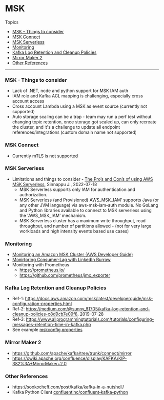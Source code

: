 # MSK

Topics
- [MSK - Things to consider](#msk---things-to-consider)
- [MSK Connect](#msk-connect)
- [MSK Serverless](#msk-serverless)
- [Monitoring](#monitoring)
- [Kafka Log Retention and Cleanup Policies](#kafka-log-retention-and-cleanup-policies)
- [Mirror Maker 2](#mirror-maker-2)
- [Other References](#other-references)

---

### MSK - Things to consider

- Lack of .NET, node and python support for MSK IAM auth
- IAM role and Kafka ACL mapping is challenging, especially cross account access
- Cross account Lambda using a MSK as event source (currently not supported)
- Auto storage scaling can be a trap - team may run a perf test without changing topic retention, once storage got scaled up, can only recreate the cluster, and it's a challenge to update all endpoint references/integrations (custom domain name not supported)

### MSK Connect
- Currently mTLS is not supported

### MSK Serverless
- Limitations and things to consider - [The Pro’s and Con’s of using AWS MSK Serverless](https://digio.com.au/learn/blog/the-pros-and-cons-of-using-aws-msk-serverless/), Sinnappu J., 2022-07-18
    - MSK Serverless supports only IAM for authentication and authorization.
    - MSK Serverless (and Provisioned) AWS_MSK_IAM’ supports Java (or any other JVM language) via aws-msk-iam-auth module. No GoLang and Python libraries available to connect to MSK serverless using the 'AWS_MSK_IAM' mechanism.
    - MSK Serverless cluster has a maximum write throughput, read throughput, and number of partitions allowed - (not for very large workloads and high intensity events based use cases)

### Monitoring
- [Monitoring an Amazon MSK Cluster (AWS Developer Guide)](https://docs.aws.amazon.com/msk/latest/developerguide/monitoring.html)
- [Monirtoring Consumer-Lag with LinkedIn Burrow](https://github.com/linkedin/Burrow)
- Monitoring with Prometheus
   - https://prometheus.io/
   - https://github.com/prometheus/jmx_exporter

### Kafka Log Retention and Cleanup Policies
- Ref-1: https://docs.aws.amazon.com/msk/latest/developerguide/msk-configuration-properties.html
- Ref-2: https://medium.com/@sunny_81705/kafka-log-retention-and-cleanup-policies-c8d9cb7e09f8, 2019-07-28
- Ref-3: https://www.allprogrammingtutorials.com/tutorials/configuring-messages-retention-time-in-kafka.php
- See example [mskconfig.properties](mskconfig.properties)

### Mirror Maker 2
- https://github.com/apache/kafka/tree/trunk/connect/mirror
- https://cwiki.apache.org/confluence/display/KAFKA/KIP-382%3A+MirrorMaker+2.0

### Other References
- https://sookocheff.com/post/kafka/kafka-in-a-nutshell/
- Kafka Python Client [confluentinc/confluent-kafka-python](https://github.com/confluentinc/confluent-kafka-python)
